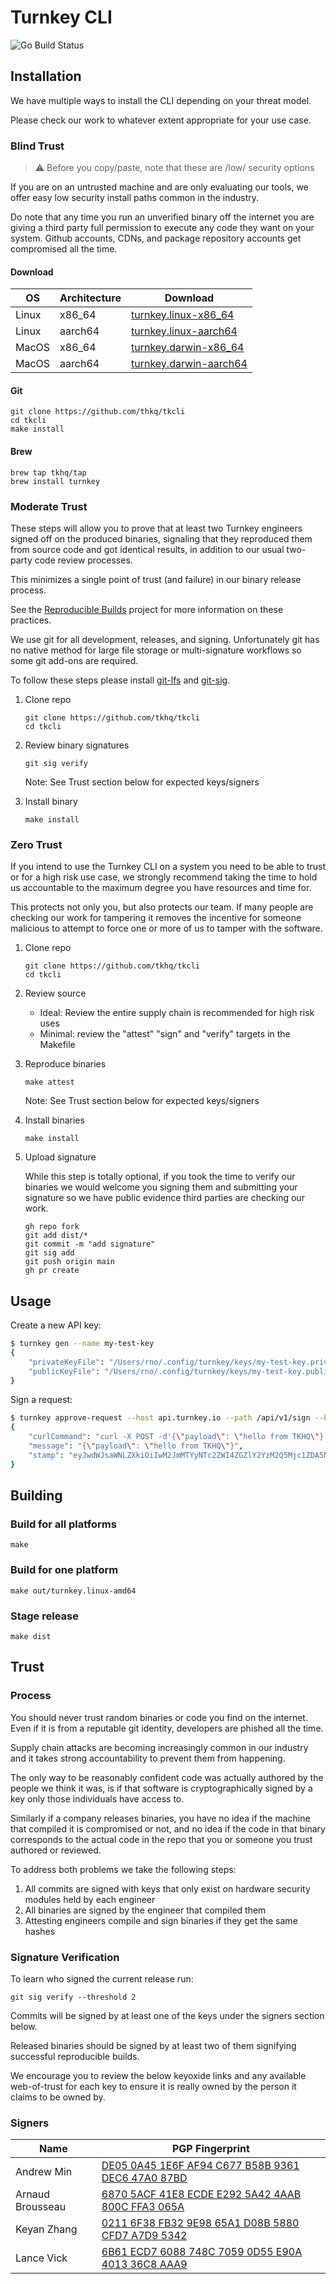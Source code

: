 # Turnkey CLI

![Go Build Status](https://github.com/tkhq/tkcli/actions/workflows/go-build.yml/badge.svg)

## Installation

We have multiple ways to install the CLI depending on your threat model.

Please check our work to whatever extent appropriate for your use case.

### Blind Trust

> :warning: Before you copy/paste, note that these are /low/ security options

If you are on an untrusted machine and are only evaluating our tools, we offer
easy low security install paths common in the industry.

Do note that any time you run an unverified binary off the internet you are
giving a third party full permission to execute any code they want on your
system. Github accounts, CDNs, and package repository accounts get compromised
all the time.

#### Download

| OS    | Architecture | Download                                             |
|-------|--------------|------------------------------------------------------|
| Linux | x86_64       | [turnkey.linux-x86_64](https://github.com/tkhq/tkcli/raw/main/dist/turnkey.linux-x86_64)    |
| Linux | aarch64      | [turnkey.linux-aarch64](https://github.com/tkhq/tkcli/raw/main/dist/turnkey.linux-aarch64)  |
| MacOS | x86_64       | [turnkey.darwin-x86_64](https://github.com/tkhq/tkcli/raw/main/dist/turnkey.darwin-x86_64)  |
| MacOS | aarch64      | [turnkey.darwin-aarch64](https://github.com/tkhq/tkcli/raw/main/dist/turnkey.darwin-aarch64)|

#### Git

```
git clone https://github.com/thkq/tkcli
cd tkcli
make install
```

#### Brew

```
brew tap tkhq/tap
brew install turnkey
```

### Moderate Trust

These steps will allow you to prove that at least two Turnkey engineers
signed off on the produced binaries, signaling that they reproduced them from
source code and got identical results, in addition to our usual two-party code
review processes.

This minimizes a single point of trust (and failure) in our binary release
process.

See the [Reproducible Builds](https://reproducible-builds.org/) project for
more information on these practices.

We use git for all development, releases, and signing. Unfortunately git has no
native method for large file storage or multi-signature workflows so some git
add-ons are required.

To follow these steps please install [git-lfs][gl] and [git-sig][gs].

[gs]: https://codeberg.org/distrust/git-sig
[gl]: https://git-lfs.com

1. Clone repo

    ```
    git clone https://github.com/tkhq/tkcli
    cd tkcli
    ```

2. Review binary signatures

    ```
    git sig verify
    ```

    Note: See Trust section below for expected keys/signers

3. Install binary

    ```
    make install
    ```

### Zero Trust

If you intend to use the Turnkey CLI on a system you need to be able to trust
or for a high risk use case, we strongly recommend taking the time to hold us
accountable to the maximum degree you have resources and time for.

This protects not only you, but also protects our team. If many people are
checking our work for tampering it removes the incentive for someone malicious
to attempt to force one or more of us to tamper with the software.

1. Clone repo

    ```
    git clone https://github.com/tkhq/tkcli
    cd tkcli
    ```

2. Review source

    * Ideal: Review the entire supply chain is recommended for high risk uses
    * Minimal: review the "attest" "sign" and "verify" targets in the Makefile

3. Reproduce binaries

    ```
    make attest
    ```

    Note: See Trust section below for expected keys/signers

4. Install binaries

    ```
    make install
    ```

5. Upload signature

    While this step is totally optional, if you took the time to verify our
    binaries we would welcome you signing them and submitting your signature so
    we have public evidence third parties are checking our work.

    ```
    gh repo fork
    git add dist/*
    git commit -m "add signature"
    git sig add
    git push origin main
    gh pr create
    ```

## Usage

Create a new API key:

```sh
$ turnkey gen --name my-test-key
{
    "privateKeyFile": "/Users/rno/.config/turnkey/keys/my-test-key.private",
    "publicKeyFile": "/Users/rno/.config/turnkey/keys/my-test-key.public"
}
```

Sign a request:

```sh
$ turnkey approve-request --host api.turnkey.io --path /api/v1/sign --body '{"payload": "hello from TKHQ"}' --key=my-test-key
{
    "curlCommand": "curl -X POST -d'{\"payload\": \"hello from TKHQ\"}' -H'X-Stamp: eyJwdWJsaWNLZXkiOiIwM2JmMTYyNTc2ZWI4ZGZlY2YzM2Q5Mjc1ZDA5NTk1Mjg0ZjZjNGRmMGRiNjE1NmMzYzU4Mjc3Nzg4NmEwZWUwYWMiLCJzaWduYXR1cmUiOiIzMDQ0MDIyMDZiMmRlYmIwYjA3YmYwMDJlMjI1ZmQ4NTgzZjZmNGUxNGE5YTUxYWRiYWJjNDAyYzY5YTZlN2Q4N2ViNWNjMDgwMjIwMjE0ZTdkMGJlODFjMGYyNDEyOWE0MmNkZGFlOTUxYTBmZTViMGM1Mzc3YjM2NzZiOTUyNDgyNmYwODdhMWU4ZiIsInNjaGVtZSI6IlNJR05BVFVSRV9TQ0hFTUVfVEtfQVBJX1AyNTYifQ' -v 'https://api.turnkey.io/api/v1/sign'",
    "message": "{\"payload\": \"hello from TKHQ\"}",
    "stamp": "eyJwdWJsaWNLZXkiOiIwM2JmMTYyNTc2ZWI4ZGZlY2YzM2Q5Mjc1ZDA5NTk1Mjg0ZjZjNGRmMGRiNjE1NmMzYzU4Mjc3Nzg4NmEwZWUwYWMiLCJzaWduYXR1cmUiOiIzMDQ0MDIyMDZiMmRlYmIwYjA3YmYwMDJlMjI1ZmQ4NTgzZjZmNGUxNGE5YTUxYWRiYWJjNDAyYzY5YTZlN2Q4N2ViNWNjMDgwMjIwMjE0ZTdkMGJlODFjMGYyNDEyOWE0MmNkZGFlOTUxYTBmZTViMGM1Mzc3YjM2NzZiOTUyNDgyNmYwODdhMWU4ZiIsInNjaGVtZSI6IlNJR05BVFVSRV9TQ0hFTUVfVEtfQVBJX1AyNTYifQ"
}
```

## Building

### Build for all platforms
```
make
```

### Build for one platform

```
make out/turnkey.linux-amd64
```

### Stage release

```
make dist
```

## Trust

### Process

You should never trust random binaries or code you find on the internet. Even
if it is from a reputable git identity, developers are phished all the time.

Supply chain attacks are becoming increasingly common in our industry and it
takes strong accountability to prevent them from happening.

The only way to be reasonably confident code was actually authored by the
people we think it was, is if that software is cryptographically signed by a
key only those individuals have access to.

Similarly if a company releases binaries, you have no idea if the machine that
compiled it is compromised or not, and no idea if the code in that binary
corresponds to the actual code in the repo that you or someone you trust
authored or reviewed.

To address both problems we take the following steps:

1. All commits are signed with keys that only exist on hardware security
   modules held by each engineer
2. All binaries are signed by the engineer that compiled them
3. Attesting engineers compile and sign binaries if they get the same hashes

### Signature Verification

To learn who signed the current release run:

```git sig verify --threshold 2```

Commits will be signed by at least one of the keys under the signers section
below.

Released binaries should be signed by at least two of them signifying
successful reproducible builds.

We encourage you to review the below keyoxide links and any available
web-of-trust for each key to ensure it is really owned by the person it claims
to be owned by.

### Signers

| Name             | PGP Fingerprint                                                                          |
|------------------|------------------------------------------------------------------------------------------|
| Andrew Min       |[DE05 0A45 1E6F AF94 C677 B58B 9361 DEC6 47A0 87BD](https://keyoxide.org/9361DEC647A087BD)|
| Arnaud Brousseau |[6870 5ACF 41E8 ECDE E292 5A42 4AAB 800C FFA3 065A](https://keyoxide.org/4AAB800CFFA3065A)|
| Keyan Zhang      |[0211 6F38 FB32 9E98 65A1 D08B 5880 CFD7 A7D9 5342](https://keyoxide.org/5880CFD7A7D95342)|
| Lance Vick       |[6B61 ECD7 6088 748C 7059 0D55 E90A 4013 36C8 AAA9](https://keyoxide.org/E90A401336C8AAA9)|
